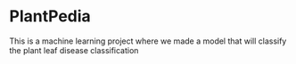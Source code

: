 # PlantPedia
This is a machine learning project where we made a model that will classify the plant leaf disease classification
